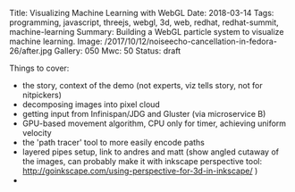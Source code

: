 Title: Visualizing Machine Learning with WebGL
Date: 2018-03-14
Tags: programming, javascript, threejs, webgl, 3d, web, redhat, redhat-summit, machine-learning
Summary: Building a WebGL particle system to visualize machine learning.
Image: /2017/10/12/noiseecho-cancellation-in-fedora-26/after.jpg
Gallery: 050
Mwc: 50
Status: draft

Things to cover:

 - the story, context of the demo (not experts, viz tells story, not for nitpickers)
 - decomposing images into pixel cloud
 - getting input from Infinispan/JDG and Gluster (via microservice B)
 - GPU-based movement algorithm, CPU only for timer, achieving uniform velocity
 - the 'path tracer' tool to more easily encode paths
 - layered pipes setup, link to andres and matt (show angled cutaway of the images, can probably make it with inkscape perspective tool: http://goinkscape.com/using-perspective-for-3d-in-inkscape/ )
 - 
